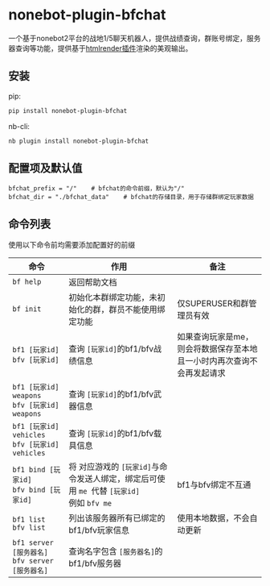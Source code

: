 # nonebot-plugin-bfchat

一个基于nonebot2平台的战地1/5聊天机器人，提供战绩查询，群账号绑定，服务器查询等功能，提供基于[htmlrender插件](https://github.com/kexue-z/nonebot-plugin-htmlrender)渲染的美观输出。

## 安装

pip:

```bash
pip install nonebot-plugin-bfchat
```

nb-cli:

```bash
nb plugin install nonebot-plugin-bfchat
```

## 配置项及默认值

```properties
bfchat_prefix = "/"    # bfchat的命令前缀，默认为"/"
bfchat_dir = "./bfchat_data"    # bfchat的存储目录，用于存储群绑定玩家数据
```

## 命令列表

使用以下命令前均需要添加配置好的前缀

| 命令                                                      | 作用                                                                                                   | 备注                                                                         |
| --------------------------------------------------------- | ------------------------------------------------------------------------------------------------------ | ---------------------------------------------------------------------------- |
| `bf help`                                               | 返回帮助文档                                                                                           |                                                                              |
| `bf init`                                               | 初始化本群绑定功能，未初始化的群，群员不能使用绑定功能                                                 | 仅SUPERUSER和群管理员有效                                                    |
| `bf1 [玩家id]`<br />`bfv [玩家id]`                    | 查询 `[玩家id]`的bf1/bfv战绩信息                                                                     | 如果查询玩家是me，则会将数据保存至本地<br />且一小时内再次查询不会再发起请求 |
| `bf1 [玩家id] weapons`<br />`bfv [玩家id] weapons`   | 查询 `[玩家id]`的bf1/bfv武器信息                                                                     |                                                                              |
| `bf1 [玩家id] vehicles`<br />`bfv [玩家id] vehicles` | 查询 `[玩家id]`的bf1/bfv载具信息                                                                     |                                                                              |
| `bf1 bind [玩家id]`<br />`bfv bind [玩家id]`          | 将 对应游戏的 `[玩家id]`与命令发送人绑定，绑定后可使用 `me `代替 `[玩家id]`<br />例如 `bfv me` | bf1与bfv绑定不互通                                                           |
| `bf1 list`<br />`bfv list`                            | 列出该服务器所有已绑定的bf1/bfv玩家信息                                                                | 使用本地数据，不会自动更新                                                   |
| `bf1 server [服务器名]`<br />`bfv server [服务器名]`  | 查询名字包含 `[服务器名]`的bf1/bfv服务器                                                             |                                                                              |
